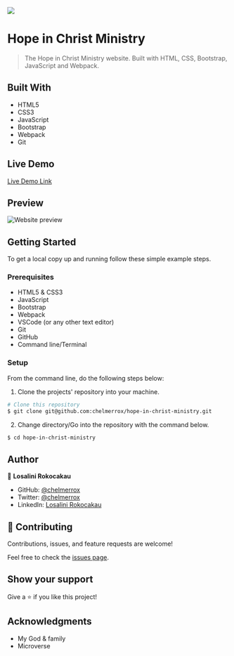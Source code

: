![](https://img.shields.io/badge/HICM-Hope%20in%20Christ%20Ministry-yellow)

# Hope in Christ Ministry

> The Hope in Christ Ministry website. Built with HTML, CSS, Bootstrap, JavaScript and Webpack.

## Built With

- HTML5
- CSS3
- JavaScript
- Bootstrap
- Webpack
- Git

## Live Demo

[Live Demo Link]()

## Preview

![Website preview](images/preview.png)

## Getting Started

To get a local copy up and running follow these simple example steps.

### Prerequisites

- HTML5 & CSS3 
- JavaScript
- Bootstrap
- Webpack
- VSCode (or any other text editor)
- Git
- GitHub
- Command line/Terminal

### Setup

From the command line, do the following steps below:

1. Clone the projects' repository into your machine.

```bash
# Clone this repository
$ git clone git@github.com:chelmerrox/hope-in-christ-ministry.git

```
2. Change directory/Go into the repository with the command below.

```bash
$ cd hope-in-christ-ministry

```

## Author

👤 **Losalini Rokocakau**

- GitHub: [@chelmerrox](https://github.com/chelmerrox)
- Twitter: [@chelmerrox](https://twitter.com/chelmerrox)
- LinkedIn: [Losalini Rokocakau](https://linkedin.com/in/losalini-rokocakau)

## 🤝 Contributing

Contributions, issues, and feature requests are welcome!

Feel free to check the [issues page](https://github.com/chelmerrox/hope-in-christ-ministry/issues).

## Show your support

Give a ⭐️ if you like this project!

## Acknowledgments

- My God & family
- Microverse
